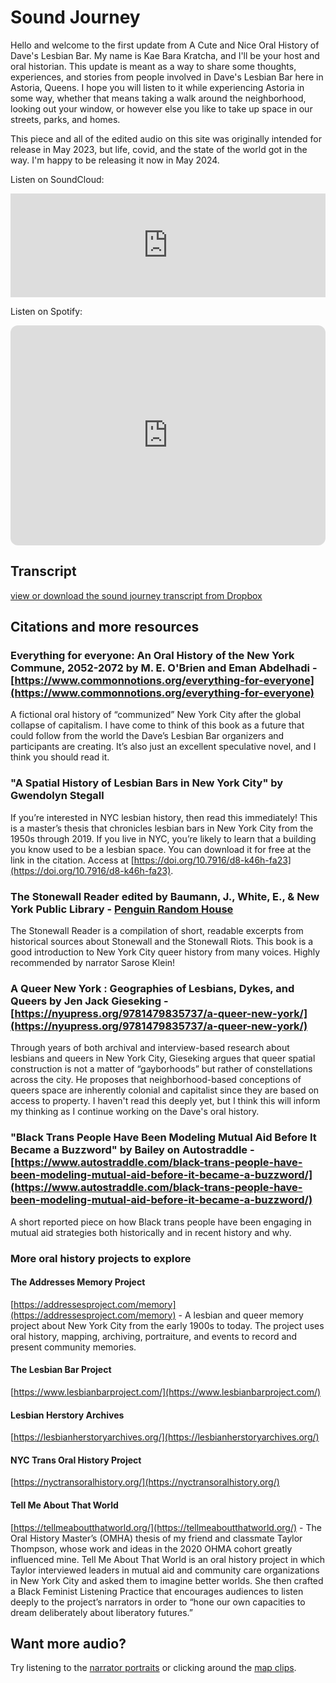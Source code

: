 # Sound Journey

Hello and welcome to the first update from A Cute and Nice Oral History of Dave's Lesbian Bar. My name is Kae Bara Kratcha, and I'll be your host and oral historian. This update is meant as a way to share some thoughts, experiences, and stories from people involved in Dave's Lesbian Bar here in Astoria, Queens. I hope you will listen to it while experiencing Astoria in some way, whether that means taking a walk around the neighborhood, looking out your window, or however else you like to take up space in our streets, parks, and homes.

This piece and all of the edited audio on this site was originally intended for release in May 2023, but life, covid, and the state of the world got in the way. I'm happy to be releasing it now in May 2024.

Listen on SoundCloud:
<iframe width="100%" height="166" scrolling="no" frameborder="no" allow="autoplay" src="https://w.soundcloud.com/player/?url=https%3A//api.soundcloud.com/tracks/1689512547%3Fsecret_token%3Ds-tpNs5ToGyGe&color=%23ff5500&auto_play=false&hide_related=false&show_comments=true&show_user=true&show_reposts=false&show_teaser=true"></iframe>

Listen on Spotify:
<iframe style="border-radius:12px" src="https://open.spotify.com/embed/episode/40xYdUjIJ4rWBOAxSkwMPt?utm_source=generator" width="100%" height="352" frameBorder="0" allowfullscreen="" allow="autoplay; clipboard-write; encrypted-media; fullscreen; picture-in-picture" loading="lazy"></iframe>

## Transcript
[view or download the sound journey transcript from Dropbox](https://www.dropbox.com/scl/fi/nbjtt041j1602u3qj6sew/Daves-Sound-Journey-Transcript-Spring-2024.pdf?rlkey=amituplj8x2qus5t363qlz6ga&dl=0)

## Citations and more resources

### Everything for everyone: An Oral History of the New York Commune, 2052-2072 by M. E. O'Brien and Eman Abdelhadi - [https://www.commonnotions.org/everything-for-everyone](https://www.commonnotions.org/everything-for-everyone)
A fictional oral history of “communized” New York City after the global collapse of capitalism. I
have come to think of this book as a future that could follow from the world the Dave’s Lesbian
Bar organizers and participants are creating. It’s also just an excellent speculative novel, and I think you should read it.

### "A Spatial History of Lesbian Bars in New York City" by Gwendolyn Stegall
If you’re interested in NYC lesbian history, then read this immediately! This is a master’s thesis that chronicles lesbian bars in New York City from the 1950s through 2019. If you live in NYC, you’re likely to learn that a building you know used to be a lesbian space. You can download it for free at the link in the citation. Access at [https://doi.org/10.7916/d8-k46h-fa23](https://doi.org/10.7916/d8-k46h-fa23).

### The Stonewall Reader edited by Baumann, J., White, E., & New York Public Library - [Penguin Random House](https://www.penguinrandomhouse.com/books/576364/the-stonewall-reader-by-edited-by-the-new-york-public-library-foreword-by-edmund-white-edited-with-an-introduction-by-jason-baumann/)
The Stonewall Reader is a compilation of short, readable excerpts from historical sources about Stonewall and the Stonewall Riots. This book is a good introduction to New York City queer history from many voices. Highly recommended by narrator Sarose Klein!

### A Queer New York : Geographies of Lesbians, Dykes, and Queers by Jen Jack Gieseking - [https://nyupress.org/9781479835737/a-queer-new-york/](https://nyupress.org/9781479835737/a-queer-new-york/)
Through years of both archival and interview-based research about lesbians and queers in New York City, Gieseking argues that queer spatial construction is not a matter of “gayborhoods” but rather of constellations across the city. He proposes that neighborhood-based conceptions of queers space are inherently colonial and capitalist since they are based on access to property. I haven't read this deeply yet, but I think this will inform my thinking as I continue working on the Dave's oral history.

### "Black Trans People Have Been Modeling Mutual Aid Before It Became a Buzzword" by Bailey on Autostraddle - [https://www.autostraddle.com/black-trans-people-have-been-modeling-mutual-aid-before-it-became-a-buzzword/](https://www.autostraddle.com/black-trans-people-have-been-modeling-mutual-aid-before-it-became-a-buzzword/)
A short reported piece on how Black trans people have been engaging in mutual aid strategies both historically and in recent history and why.

### More oral history projects to explore
#### The Addresses Memory Project
[https://addressesproject.com/memory](https://addressesproject.com/memory) - A lesbian and queer memory project about New York City from the early 1900s to today. The project uses oral history, mapping, archiving, portraiture, and events to record and present community memories.

#### The Lesbian Bar Project
[https://www.lesbianbarproject.com/](https://www.lesbianbarproject.com/)

#### Lesbian Herstory Archives
[https://lesbianherstoryarchives.org/](https://lesbianherstoryarchives.org/)

#### NYC Trans Oral History Project
[https://nyctransoralhistory.org/](https://nyctransoralhistory.org/)

#### Tell Me About That World
[https://tellmeaboutthatworld.org/](https://tellmeaboutthatworld.org/) - 
The Oral History Master’s (OMHA) thesis of my friend and classmate Taylor Thompson, whose work and ideas in the 2020 OHMA cohort greatly influenced mine. Tell Me About That World is an oral history project in which Taylor interviewed leaders in mutual aid and community care organizations in New York City and asked them to imagine better worlds. She then crafted a Black Feminist Listening Practice that encourages audiences to listen deeply to the project’s narrators in order to “hone our own capacities to dream deliberately about liberatory futures.”

## Want more audio?
Try listening to the [narrator portraits](https://daveshistory.nyc/narrators) or clicking around the [map clips](https://daveshistory.nyc/).
